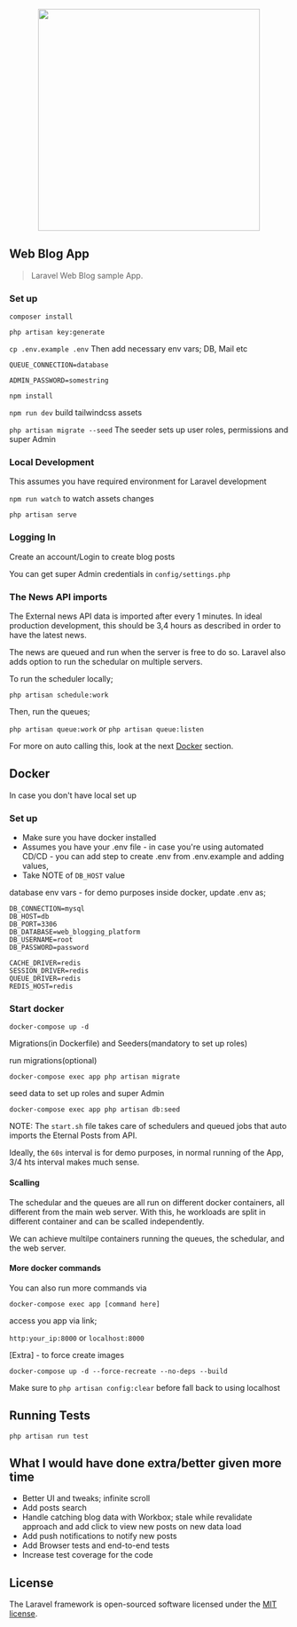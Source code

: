 <p align="center"><a href="https://laravel.com" target="_blank"><img src="https://raw.githubusercontent.com/laravel/art/master/logo-lockup/5%20SVG/2%20CMYK/1%20Full%20Color/laravel-logolockup-cmyk-red.svg" width="400"></a></p>

## Web Blog App

> Laravel Web Blog sample App.

### Set up

`composer install`

`php artisan key:generate`

`cp .env.example .env` Then add necessary env vars; DB, Mail etc

`QUEUE_CONNECTION=database`

`ADMIN_PASSWORD=somestring`

`npm install`

`npm run dev` build tailwindcss assets

`php artisan migrate --seed` The seeder sets up user roles, permissions and super Admin


### Local Development
This assumes you have required environment for Laravel development

`npm run watch` to watch assets changes

`php artisan serve`

### Logging In
Create an account/Login to create blog posts

You can get super Admin credentials in `config/settings.php`

### The News API imports
The External news API data is imported after every 1 minutes. In ideal production development, this should be 3,4 hours as described in order to have the latest news.

The news are queued and run when the server is free to do so. Laravel also adds option to run the schedular on multiple servers.

To run the scheduler locally;

` php artisan schedule:work
`

Then, run the queues;

`php artisan queue:work` or `php artisan queue:listen`

For more on auto calling this, look at the next [Docker](#Docker) section.


## Docker
In case you don't have local set up
### Set up
- Make sure you have docker installed
- Assumes you have your .env file - in case you're using automated CD/CD -  you can add step to create .env from .env.example and adding values,
- Take NOTE of `DB_HOST` value

database env vars - for demo purposes inside docker, update .env as;
```dotenv
DB_CONNECTION=mysql
DB_HOST=db
DB_PORT=3306
DB_DATABASE=web_blogging_platform
DB_USERNAME=root
DB_PASSWORD=password

CACHE_DRIVER=redis
SESSION_DRIVER=redis
QUEUE_DRIVER=redis
REDIS_HOST=redis
```

### Start docker
`docker-compose up -d`

Migrations(in Dockerfile) and Seeders(mandatory to set up roles)

run migrations(optional)

`docker-compose exec app php artisan migrate`

seed data to set up roles and super Admin

`docker-compose exec app php artisan db:seed`

NOTE: The `start.sh` file takes care of schedulers and queued jobs that auto imports the Eternal Posts from API.

Ideally, the `60s` interval is for demo purposes, in normal running of the App, 3/4 hts interval makes much sense.

#### Scalling
The schedular and the queues are all run on different docker containers, all different from the main web server. With this, he workloads are split in different container and can be scalled independently.

We can achieve multilpe containers running the queues, the schedular, and the web server.

#### More docker commands

You can also run more commands via

`docker-compose exec app [command here]`

access you app via link;

`http:your_ip:8000` or `localhost:8000`

[Extra] - to force  create images

`docker-compose up -d --force-recreate --no-deps --build`

Make sure to `php artisan config:clear` before fall back to using localhost

## Running Tests

`php artisan run test`

## What I would have done extra/better given more time
- Better UI and tweaks; infinite scroll
- Add posts search
- Handle catching blog data with Workbox; stale while revalidate approach and add click to view new posts on new data load
- Add push notifications to notify new posts
- Add Browser tests and end-to-end tests
- Increase test coverage for the code

## License

The Laravel framework is open-sourced software licensed under the [MIT license](https://opensource.org/licenses/MIT).
